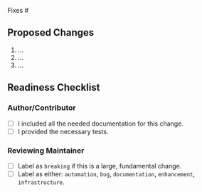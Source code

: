 <!-- Ensure that your PR title is brief and descriptive. -->
<!-- Start: issue fix section -->
<!-- Link to issue if there is one, otherwise remove the "issue fix" section -->
<!-- markdownlint-disable -->

Fixes #

<!-- markdownlint-restore -->
<!-- End: issue fix section -->

<!-- Describe what the changes are -->

## Proposed Changes

1. ...
2. ...
3. ...

## Readiness Checklist

### Author/Contributor

- [ ] I included all the needed documentation for this change.
- [ ] I provided the necessary tests.

### Reviewing Maintainer

- [ ] Label as `breaking` if this is a large, fundamental change.
- [ ] Label as either: `automation`, `bug`, `documentation`, `enhancement`, `infrastructure`.
